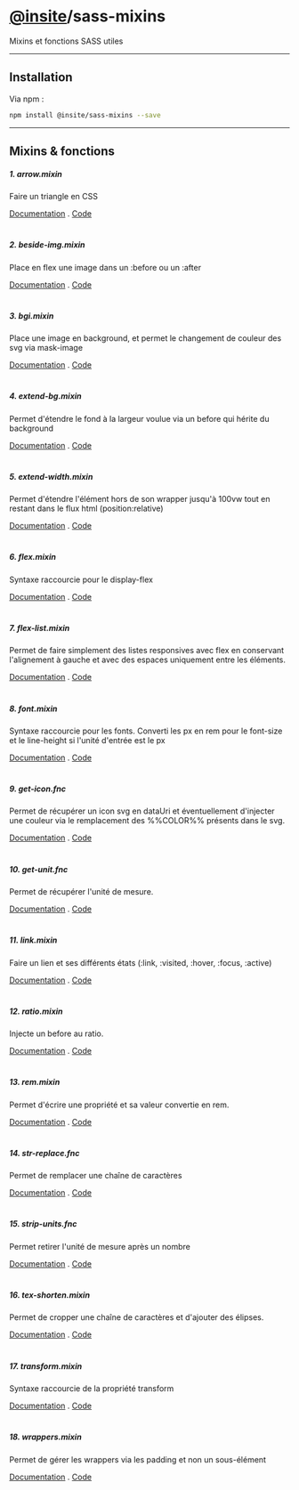# [@insite](../README.md)/sass-mixins

Mixins et fonctions SASS utiles

***

## Installation

Via npm :

```sh
npm install @insite/sass-mixins --save
```


***

## Mixins & fonctions

##### 1. arrow.mixin
Faire un triangle en CSS

[Documentation](docs/arrow.mixin.md) . [Code](_arrow.mixin.scss)

#

##### 2. beside-img.mixin
Place en flex une image dans un :before ou un :after 

[Documentation](docs/beside-img.mixin.md) . [Code](_beside-img.mixin.scss)

#

##### 3. bgi.mixin
Place une image en background, et permet le changement 
de couleur des svg via mask-image

[Documentation](docs/bgi.mixin.md) . [Code](_bgi.mixin.scss)

#

##### 4. extend-bg.mixin
Permet d'étendre le fond à la largeur voulue via un before qui hérite du background

[Documentation](docs/extend-bg.mixin.md) . [Code](_extend-bg.mixin.scss)

#

##### 5. extend-width.mixin
Permet d'étendre l'élément hors de son wrapper jusqu'à 100vw 
tout en restant dans le flux html (position:relative)

[Documentation](docs/extend-width.mixin.md) . [Code](_extend-width.mixin.scss)

#

##### 6. flex.mixin
Syntaxe raccourcie pour le display-flex

[Documentation](docs/flex.mixin.md) . [Code](_flex.mixin.scss)

#

##### 7. flex-list.mixin
Permet de faire simplement des listes responsives avec flex en conservant 
l'alignement à gauche et avec des espaces uniquement entre les éléments.

[Documentation](docs/flex-list.mixin.md) . [Code](_flex-list.mixin.scss)

#

##### 8. font.mixin
Syntaxe raccourcie pour les fonts. Converti les px en rem 
pour le font-size et le line-height si l'unité d'entrée est le px

[Documentation](docs/font.mixin.md) . [Code](_font.mixin.scss)

#

##### 9. get-icon.fnc
Permet de récupérer un icon svg en dataUri et éventuellement d'injecter 
une couleur via le remplacement des %%COLOR%% présents dans le svg.

[Documentation](docs/get-icon.fnc.md) . [Code](_get-icon.fnc.scss)

#

##### 10. get-unit.fnc
Permet de récupérer l'unité de mesure.

[Documentation](docs/get-unit.fnc.md) . [Code](_get-unit.fnc.scss)

#

##### 11. link.mixin
Faire un lien et ses différents états (:link, :visited, :hover, :focus, :active)

[Documentation](docs/link.mixin.md) . [Code](_link.mixin.scss)

#

##### 12. ratio.mixin
Injecte un before au ratio.

[Documentation](docs/ratio.mixin.md) . [Code](_ratio.mixin.scss)

#

##### 13. rem.mixin
Permet d'écrire une propriété et sa valeur convertie en rem.

[Documentation](docs/rem.mixin.md) . [Code](_rem.mixin.scss)

#

##### 14. str-replace.fnc
Permet de remplacer une chaîne de caractères

[Documentation](docs/str-replace.fnc.md) . [Code](_str-replace.fnc.scss)

#

##### 15. strip-units.fnc
Permet retirer l'unité de mesure après un nombre

[Documentation](docs/strip-units.fnc.md) . [Code](_strip-units.fnc.scss)

#

##### 16. tex-shorten.mixin
Permet de cropper une chaîne de caractères et d'ajouter des élipses.

[Documentation](docs/text-shorten.mixin.md) . [Code](_text-shorten.mixin.scss)

#

##### 17. transform.mixin
Syntaxe raccourcie de la propriété transform

[Documentation](docs/transform.mixin.md) . [Code](_transform.mixin.scss)

#

##### 18. wrappers.mixin
Permet de gérer les wrappers via les padding et non un sous-élément

[Documentation](docs/wrappers.mixin.md) . [Code](_wrappers.mixin.scss)

#